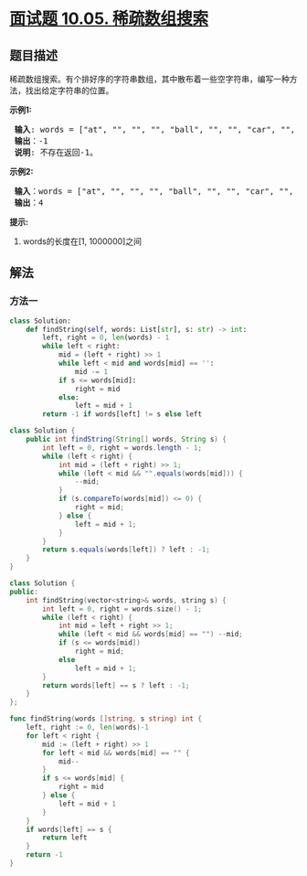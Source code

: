 # [面试题 10.05. 稀疏数组搜索](https://leetcode.cn/problems/sparse-array-search-lcci)

## 题目描述

<!-- 这里写题目描述 -->
<p>稀疏数组搜索。有个排好序的字符串数组，其中散布着一些空字符串，编写一种方法，找出给定字符串的位置。</p>

<p><strong>示例1:</strong></p>

<pre class="AnLi"><strong> 输入</strong>: words = [&quot;at&quot;, &quot;&quot;, &quot;&quot;, &quot;&quot;, &quot;ball&quot;, &quot;&quot;, &quot;&quot;, &quot;car&quot;, &quot;&quot;, &quot;&quot;,&quot;dad&quot;, &quot;&quot;, &quot;&quot;], s = &quot;ta&quot;
<strong> 输出</strong>：-1
<strong> 说明</strong>: 不存在返回-1。
</pre>

<p><strong>示例2:</strong></p>

<pre class="AnLi"><strong> 输入</strong>：words = [&quot;at&quot;, &quot;&quot;, &quot;&quot;, &quot;&quot;, &quot;ball&quot;, &quot;&quot;, &quot;&quot;, &quot;car&quot;, &quot;&quot;, &quot;&quot;,&quot;dad&quot;, &quot;&quot;, &quot;&quot;], s = &quot;ball&quot;
<strong> 输出</strong>：4
</pre>

<p><strong>提示:</strong></p>

<ol>
	<li>words的长度在[1, 1000000]之间</li>
</ol>

## 解法

### 方法一

<!-- tabs:start -->

```python
class Solution:
    def findString(self, words: List[str], s: str) -> int:
        left, right = 0, len(words) - 1
        while left < right:
            mid = (left + right) >> 1
            while left < mid and words[mid] == '':
                mid -= 1
            if s <= words[mid]:
                right = mid
            else:
                left = mid + 1
        return -1 if words[left] != s else left
```

```java
class Solution {
    public int findString(String[] words, String s) {
        int left = 0, right = words.length - 1;
        while (left < right) {
            int mid = (left + right) >> 1;
            while (left < mid && "".equals(words[mid])) {
                --mid;
            }
            if (s.compareTo(words[mid]) <= 0) {
                right = mid;
            } else {
                left = mid + 1;
            }
        }
        return s.equals(words[left]) ? left : -1;
    }
}
```

```cpp
class Solution {
public:
    int findString(vector<string>& words, string s) {
        int left = 0, right = words.size() - 1;
        while (left < right) {
            int mid = left + right >> 1;
            while (left < mid && words[mid] == "") --mid;
            if (s <= words[mid])
                right = mid;
            else
                left = mid + 1;
        }
        return words[left] == s ? left : -1;
    }
};
```

```go
func findString(words []string, s string) int {
	left, right := 0, len(words)-1
	for left < right {
		mid := (left + right) >> 1
		for left < mid && words[mid] == "" {
			mid--
		}
		if s <= words[mid] {
			right = mid
		} else {
			left = mid + 1
		}
	}
	if words[left] == s {
		return left
	}
	return -1
}
```

<!-- tabs:end -->

<!-- end -->
